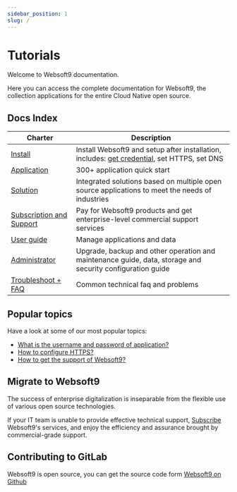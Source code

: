 ```yaml
---
sidebar_position: 1
slug: /
---
```


# Tutorials

Welcome to Websoft9 documentation.  

Here you can access the complete documentation for Websoft9, the collection applications for the entire Cloud Native open source.  

## Docs Index

| Charter              | Description                                                     |
| ----------------- | -------------------------------------------------------- |
| [Install](/docs/install) | Install Websoft9 and setup after installation, includes: [get credential](/docs/user/credentials), set HTTPS, set DNS |
| [Application](/docs/apps) |  300+ application quick start  |
| [Solution](/docs/solution)  |    Integrated solutions based on multiple open source applications to meet the needs of industries  |
| [Subscription and Support](/docs/business)   |  Pay for Websoft9 products and get enterprise-level commercial support services |
| [User guide](/docs/administrator)   |  Manage applications and data  |
| [Administrator](/docs/administrator)   |  Upgrade, backup and other operation and maintenance guide, data, storage and security configuration guide  |
| [Troubleshoot + FAQ](/docs/faq)        |    Common technical faq and problems   |

## Popular topics

Have a look at some of our most popular topics:  

* [What is the username and password of application?](/docs/user/credentials)
* [How to configure HTTPS?](/docs/administrator/domain_https)
* [How to get the support of Websoft9?](/docs/helpdesk)

## Migrate to Websoft9

The success of enterprise digitalization is inseparable from the flexible use of various open source technologies.  

If your IT team is unable to provide effective technical support, [Subscribe](/docs/buy/subscription) Websoft9's services, and enjoy the efficiency and assurance brought by commercial-grade support.

## Contributing to GitLab

Websoft9 is open source, you can get the source code form [Websoft9 on Github](https://github.com/Websoft9) 